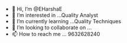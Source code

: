 - 👋 Hi, I’m @EHarshaE
- 👀 I’m interested in ...Quality Analyst
- 🌱 I’m currently learning ...Quality Techniques
- 💞️ I’m looking to collaborate on ...
- 📫 How to reach me ...
9632628240
<!---
EHarshaE/EHarshaE is a ✨ special ✨ repository because its `README.md` (this file) appears on your GitHub profile.
You can click the Preview link to take a look at your changes.
--->
